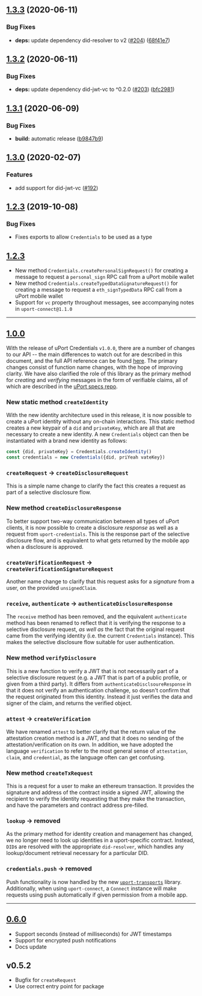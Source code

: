 ## [1.3.3](https://github.com/uport-project/uport-credentials/compare/1.3.2...1.3.3) (2020-06-11)


### Bug Fixes

* **deps:** update dependency did-resolver to v2 ([#204](https://github.com/uport-project/uport-credentials/issues/204)) ([68f41e7](https://github.com/uport-project/uport-credentials/commit/68f41e7a743d4d07394f38642e2d05956919963e))

## [1.3.2](https://github.com/uport-project/uport-credentials/compare/1.3.1...1.3.2) (2020-06-11)


### Bug Fixes

* **deps:** update dependency did-jwt-vc to ^0.2.0 ([#203](https://github.com/uport-project/uport-credentials/issues/203)) ([bfc2981](https://github.com/uport-project/uport-credentials/commit/bfc298151a61496e30874174fd8b0d7ffdaefb6d))

## [1.3.1](https://github.com/uport-project/uport-credentials/compare/1.3.0...1.3.1) (2020-06-09)


### Bug Fixes

* **build:** automatic release ([b9847b9](https://github.com/uport-project/uport-credentials/commit/b9847b9bd22ce5028f666af195097e81d350ff2e))

## [1.3.0](https://github.com/uport-project/uport-credentials/compare/v1.2.3...1.3.0) (2020-02-07)


### Features

* add support for did-jwt-vc ([#192](https://github.com/uport-project/uport-credentials/issues/192))

## [1.2.3](https://github.com/uport-project/uport-credentials/compare/v1.1.0...v1.2.3) (2019-10-08)


### Bug Fixes

* Fixes exports to allow `Credentials` to be used as a type

## [1.2.3](https://github.com/uport-project/uport-credentials/compare/v1.0.0...v1.1.0)
* New method `Credentials.createPersonalSignRequest()` for creating a message to request a `personal_sign` RPC call from a uPort mobile wallet
* New method `Credentials.createTypedDataSignatureRequest()` for creating a message to request a `eth_signTypedData` RPC call from a uPort mobile wallet
* Support for `vc` property throughout messages, see accompanying notes in `uport-connect@1.1.0`

----------------------------------------------------------------------------

## [1.0.0](https://github.com/uport-project/uport-credentials/compare/r0.6.0...v1.0.0)

With the release of uPort Credentials `v1.0.0`, there are a number of changes to our API -- the main differences to watch out for are described in this document, and the full API reference can be found [here](https://developer.uport.me/uport-js/reference/index). The primary changes consist of function name changes, with the hope of improving clarity. We have also clarified the role of this library as the primary method for *creating* and *verifying* messages in the form of verifiable claims, all of which are described in the [uPort specs repo](https://github.com/uport-project/specs).

### New static method `createIdentity`
With the new identity architecture used in this release, it is now possible to create a uPort identity without any on-chain interactions. This static method creates a new keypair of a `did` and `privateKey`, which are all that are necessary to create a new identity. A new `Credentials` object can then be instantiated with a brand new identity as follows:
```javascript
const {did, privateKey} = Credentials.createIdentity()
const credentials = new Credentials({did, priYeah vateKey})
```

### `createRequest` -> `createDisclosureRequest`
This is a simple name change to clarify the fact this creates a request as part of a selective disclosure flow.

### New method `createDisclosureResponse`
To better support two-way communication between all types of uPort clients, it is now possible to create a disclosure *response* as well as a request from `uport-credentials`. This is the response part of the selective disclosure flow, and is equivalent to what gets returned by the mobile app when a disclosure is approved.

### `createVerificationRequest` -> `createVerificationSignatureRequest`
Another name change to clarify that this request asks for a *signature* from a user, on the provided `unsignedClaim`. 

### `receive`, `authenticate` -> `authenticateDisclosureResponse`
The `receive` method has been removed, and the equivalent `authenticate` method has been renamed to reflect that it is verifying the response to a selective disclosure request, *as well as* the fact that the original request came from the verifying identity (i.e. the current `Credentials` instance). This makes the selective disclosure flow suitable for user authentication.

### New method `verifyDisclosure`
This is a new function to verify a JWT that is not necessarily part of a selective disclosure request (e.g. a JWT that is part of a public profile, or given from a third party). It differs from `authenticateDisclsoureResponse` in that it does not verify an authentication challenge, so doesn't confirm that the request originated from this identity. Instead it just verifies the data and signer of the claim, and returns the verified object.

### `attest` -> `createVerification`
We have renamed `attest` to better clarify that the return value of the attestation creation method is a JWT, and that it does no sending of the attestation/verification on its own. In addition, we have adopted the language `verification` to refer to the most general sense of `attestation`, `claim`, and `credential`, as the language often can get confusing.

### New method `createTxRequest`
This is a request for a user to make an ethereum transaction. It provides the signature and address of the contract inside a signed JWT, allowing the recipient to verify the identity requesting that they make the transaction, and have the parameters and contract address pre-filled.

### `lookup` -> **removed**
As the primary method for identity creation and management has changed, we no longer need to look up identities in a uport-specific contract. Instead, `DID`s are resolved with the appropriate `did-resolver`, which handles any lookup/document retrieval necessary for a particular DID. 

### `credentials.push` -> **removed**
Push functionality is now handled by the new [`uport-transports`](https://github.com/uport-project/uport-transports) library. Additionally, when using `uport-connect`, a `Connect` instance will make requests using push automatically if given permission from a mobile app.

----------------------------------------------------------------------------
## [0.6.0](https://github.com/uport-project/uport-credentials/compare/r0.5.2...r0.6.0)
* Support seconds (instead of milliseconds) for JWT timestamps
* Support for encrypted push notifications
* Docs update

## v0.5.2
* Bugfix for `createRequest`
* Use correct entry point for package
